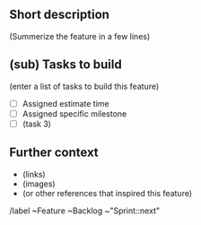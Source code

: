 ## Short description

(Summerize the feature in a few lines)

## (sub) Tasks to build

(enter a list of tasks to build this feature)

- [ ] Assigned estimate time
- [ ] Assigned specific milestone
- [ ] (task 3)

## Further context

- (links)
- (images)
- (or other references that inspired this feature)

/label ~Feature ~Backlog ~"Sprint::next"
